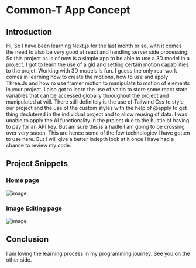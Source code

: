 # Common-T App Concept
## Introduction
Hi, So I have been learning Next.js for the last month or so, with it comes the need to also be very good at react and handling server side processing. 
So this project as is of now is a simple app to be able to use a 3D model in a project. I got to learn the use of a gld and setting certain motion capabilities to the projet. Working with 3D models is fun. I guess the only real work comes in learning how to create the motions, how to use and apply Three.Js and how ro use framer motion to manipulate to motion of elements in your project. I also got to learn the use of valtio to store some react state variables that can be accessed globally thooughout the project and manipulated at will. 
There still definitely is the use of Tailwind Css to style our project and the use of the custom styles with the help of @apply to get thing declutered in the individual project and to allow reusing of data.
I was unable to apply the AI functionality in the project due to the hustle of having to pay for an API key. But am sure this is a hadle I am going to be crossing over very sooon. 
This are hence  some of the few technologiev I have gotten to use here. But I will give a better indepth look at it once I have had a chance to review my code.

## Project Snippets
### Home page
![image](https://github.com/user-attachments/assets/07629a8e-69ec-43c0-9577-86983f2c9b8a)

### Image Editing page
![image](https://github.com/user-attachments/assets/231746b6-5aa3-444d-a74a-692ac8f31a8a)



## Conclusion
I am loving the learning process in my programming journey. See you on the other side.
